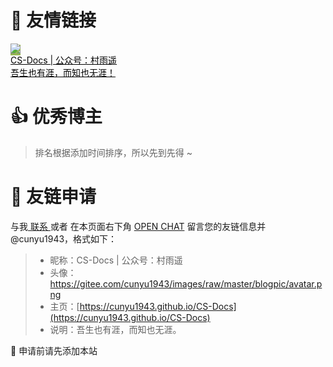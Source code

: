 #  🥂 友情链接


<div class="friends">
     <a class="a-friend" target="_blank" style="background-color:#98b755;color:black" href="https://cunyu1943.github.io/CS-Docs">
        <img class="blog-avatar" src="https://gitee.com/cunyu1943/images/raw/master/blogpic/avatar.png">
        <div class="text-container">
            <div class="name">CS-Docs | 公众号：村雨遥</div>
            <div class="description">吾生也有涯，而知也无涯！</div>
        </div>
    </a>
</div>


# 👍 优秀博主

>   排名根据添加时间排序，所以先到先得 ~






# 📃 友链申请

与我[ 联系 ](https://cunyu1943.github.io/#/关于/?id=💌-联系)或者 在本页面右下角 [OPEN CHAT](https://gitter.im/cunyu1943/cs-docs) 留言您的友链信息并 @cunyu1943，格式如下：

> * 昵称：CS-Docs | 公众号：村雨遥
> * 头像：https://gitee.com/cunyu1943/images/raw/master/blogpic/avatar.png
> * 主页：[https://cunyu1943.github.io/CS-Docs](https://cunyu1943.github.io/CS-Docs)
> * 说明：吾生也有涯，而知也无涯。

🎈 申请前请先添加本站 

